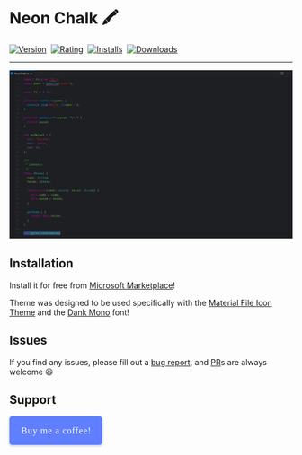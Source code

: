 # Neon Chalk 🖍

  <span>
    <a href="https://marketplace.visualstudio.com/items?itemName=brandon-burrus.neon-chalk"><img src="https://vsmarketplacebadge.apphb.com/version-short/brandon-burrus.neon-chalk.svg?style=for-the-badge&colorA=252526&colorB=43A047&label=VERSION" alt="Version"></a>&nbsp;
    <a href="https://marketplace.visualstudio.com/items?itemName=brandon-burrus.neon-chalk"><img src="https://vsmarketplacebadge.apphb.com/rating-short/brandon-burrus.neon-chalk.svg?style=for-the-badge&colorA=252526&colorB=43A047&label=Rating" alt="Rating"></a>&nbsp;
    <a href="https://marketplace.visualstudio.com/items?itemName=brandon-burrus.neon-chalk"><img src="https://vsmarketplacebadge.apphb.com/installs-short/brandon-burrus.neon-chalk.svg?style=for-the-badge&colorA=252526&colorB=43A047&label=Installs" alt="Installs"></a>&nbsp;
    <a href="https://marketplace.visualstudio.com/items?itemName=brandon-burrus.neon-chalk"><img src="https://vsmarketplacebadge.apphb.com/downloads-short/brandon-burrus.neon-chalk.svg?style=for-the-badge&colorA=252526&colorB=43A047&label=Downloads" alt="Downloads"></a>
  </span>

---

![example of neon chalk theme](./example.png)

## Installation

Install it for free from [Microsoft Marketplace](https://marketplace.visualstudio.com/items?itemName=brandon-burrus.neon-chalk)!

Theme was designed to be used specifically with the [Material File Icon Theme](https://marketplace.visualstudio.com/items?itemName=brandon-burrus.neon-chalk) and the [Dank Mono](https://dank.sh/) font!

## Issues

If you find any issues, please fill out a [bug report](https://github.com/BrandonBurrus/vscode-neon-chalk-theme/issues/new/choose), and [PR](https://github.com/BrandonBurrus/vscode-neon-chalk-theme/pulls)s are always welcome 😃

## Support

<style>.bmc-button img{height: 29px !important;width: 27px !important;margin-bottom: 1px !important;box-shadow: none !important;border: none !important;vertical-align: middle !important;}.bmc-button{padding: 7px 7px 7px 7px !important;line-height: 35px !important;text-decoration: none !important;display:inline-flex !important;align-items: center !important;justify-content: center !important;color:#ffffff !important;background-color:#5F7FFF !important;border-radius: 5px !important;border: 1px solid transparent !important;padding: 7px 10px 7px 10px !important;font-size: 20px !important;letter-spacing:0.9px !important;box-shadow: 0px 1px 2px rgba(190, 190, 190, 0.5) !important;-webkit-box-shadow: 0px 1px 2px 2px rgba(190, 190, 190, 0.5) !important;margin: 0 auto !important;font-family:'Rubik', cursive !important;-webkit-box-sizing: border-box !important;box-sizing: border-box !important;-o-transition: 0.3s all linear !important;-webkit-transition: 0.3s all linear !important;-moz-transition: 0.3s all linear !important;-ms-transition: 0.3s all linear !important;transition: 0.3s all linear !important;}.bmc-button:hover, .bmc-button:active, .bmc-button:focus {-webkit-box-shadow: 0px 1px 2px 2px rgba(190, 190, 190, 0.5) !important;text-decoration: none !important;box-shadow: 0px 1px 2px 2px rgba(190, 190, 190, 0.5) !important;opacity: 0.85 !important;color:#ffffff !important;}</style><link href="https://fonts.googleapis.com/css?family=Rubik" rel="stylesheet"><a class="bmc-button" target="_blank" href="https://www.buymeacoffee.com/brandonburrus"><span style="margin-left:10px;margin-right:8px;font-size:16px !important;">Buy me a coffee!</span></a>
